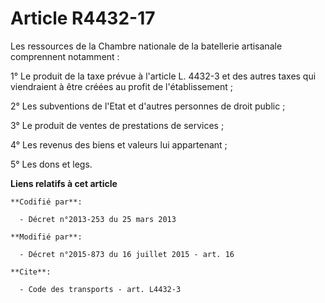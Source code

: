 # Article R4432-17

Les ressources de la Chambre nationale de la batellerie artisanale comprennent notamment : 

1° Le produit de la taxe prévue à l'article L. 4432-3 et des autres taxes qui viendraient à être créées au profit de
l'établissement ; 

2° Les subventions de l'Etat et d'autres personnes de droit public ; 

3° Le produit de ventes de prestations de services ; 

4° Les revenus des biens et valeurs lui appartenant ; 

5° Les dons et legs.

**Liens relatifs à cet article**

	**Codifié par**:

	  - Décret n°2013-253 du 25 mars 2013

	**Modifié par**:

	  - Décret n°2015-873 du 16 juillet 2015 - art. 16

	**Cite**:

	  - Code des transports - art. L4432-3
